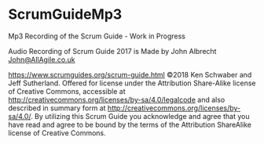 # ScrumGuideMp3
Mp3 Recording of the Scrum Guide - Work in Progress 

Audio Recording of Scrum Guide 2017 is Made by 
John Albrecht 
John@AllAgile.co.uk

https://www.scrumguides.org/scrum-guide.html
©2018 Ken Schwaber and Jeff Sutherland. Offered for license under the Attribution Share-Alike license of Creative Commons, accessible at http://creativecommons.org/licenses/by-sa/4.0/legalcode and also described in summary form at http://creativecommons.org/licenses/by-sa/4.0/. By utilizing this Scrum Guide you acknowledge and agree that you have read and agree to be bound by the terms of the Attribution ShareAlike license of Creative Commons.
